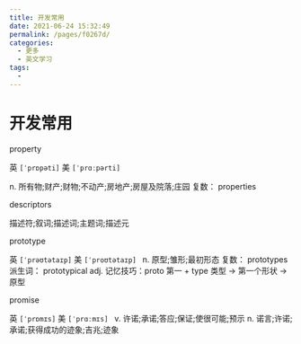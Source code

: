 ```yaml
---
title: 开发常用
date: 2021-06-24 15:32:49
permalink: /pages/f0267d/
categories:
  - 更多
  - 英文学习
tags:
  - 
---
```

# 开发常用

property

英 `[ˈprɒpəti]`   美 `[ˈprɑːpərti] ` 

n.
所有物;财产;财物;不动产;房地产;房屋及院落;庄园
复数： properties

descriptors

描述符;叙词;描述词;主题词;描述元

prototype

英 `[ˈprəʊtətaɪp]`   美 `[ˈproʊtətaɪp] ` 
n.
原型;雏形;最初形态
复数： prototypes
派生词： prototypical adj.
记忆技巧：proto 第一 + type 类型 → 第一个形状 → 原型

promise

英 `[ˈprɒmɪs]`   美 `[ˈprɑːmɪs] ` 
v.
许诺;承诺;答应;保证;使很可能;预示
n.
诺言;许诺;承诺;获得成功的迹象;吉兆;迹象